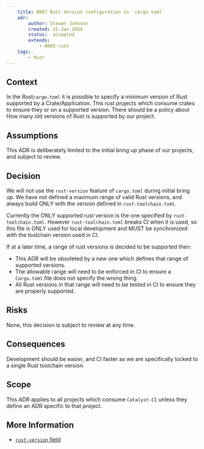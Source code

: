 ```yaml
---
    title: 0007 Rust Version configuration in `cargo.toml`
    adr:
        author: Steven Johnson
        created: 21-Jan-2024
        status:  accepted
        extends:
            - 0005-rust
    tags:
        - Rust
---
```


## Context

In the Rust`cargo.toml` it is possible to specify a minimum version of Rust supported by a Crate/Application.
This rust projects which consume crates to ensure they or on a supported version.
There should be a policy about How many old versions of Rust is supported by our project.

## Assumptions

This ADR is deliberately limited to the initial bring up phase of our projects, and subject to review.

## Decision

We will not use the `rust-version` feature of `cargo.toml` during initial bring up.
We have not defined a maximum range of valid Rust versions, and always build ONLY with the version defined in `rust-toolchain.toml`.

Currently the ONLY supported rust version is the one specified by `rust-toolchain.toml`.
However `rust-toolchain.toml` breaks CI when it is used, so this file is ONLY used for local development and MUST
be synchronized with the toolchain version used in CI.

If at a later time, a range of rust versions is decided to be supported then:

* This ADR will be obsoleted by a new one which defines that range of supported versions.
* The allowable range will need to be enforced in CI to ensure a `Cargo.toml` file does not specify the wrong thing.
* All Rust versions in that range will need to be tested in CI to ensure they are properly supported.

## Risks

None, this decision is subject to review at any time.

## Consequences

Development should be easier, and CI faster as we are specifically locked to a single Rust toolchain version.

## Scope

This ADR applies to all projects which consume `Catalyst-CI` unless they define an ADR specific to that project.

## More Information

* [`rust-version` field](https://doc.rust-lang.org/cargo/reference/manifest.html#the-rust-version-field)
